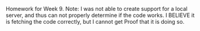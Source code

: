Homework for Week 9.
Note: I was not able to create support for a local server, and thus can not properly determine if the code works. I BELIEVE it is fetching the code correctly, but I cannot get Proof that it is doing so.
